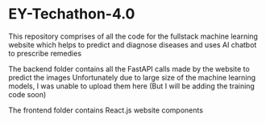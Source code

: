 # EY-Techathon-4.0

This repository comprises of all the code for the fullstack machine learning website which helps to predict and diagnose diseases and uses AI chatbot to prescribe remedies

The backend folder contains all the FastAPI calls made by the website to predict the images
Unfortunately due to large size of the machine learning models, I was unable to upload them here
(But I will be adding the training code soon)

The frontend folder contains React.js website components
